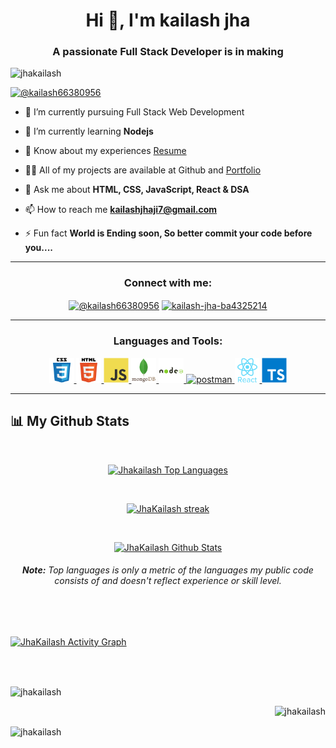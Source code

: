 


<h1 align="center">Hi 👋, I'm kailash jha</h1>
<h3 align="center">A passionate Full Stack Developer is in making</h3>





<p align="left"> <img src="https://komarev.com/ghpvc/?username=jhakailash&label=Profile%20views&color=0e75b6&style=flat" alt="jhakailash" /> </p>

<p align="left"> <a href="https://twitter.com/@kailash66380956" target="blank"><img src="https://img.shields.io/twitter/follow/@kailash66380956?logo=twitter&style=for-the-badge" alt="@kailash66380956" /></a> </p>

- 🔭 I’m currently pursuing Full Stack Web Development

- 🌱 I’m currently learning **Nodejs**

- 📄 Know about my experiences [Resume](https://drive.google.com/file/d/1BsG9ZxBvAco-8TkAEnkHF2JtFLI7SNT_/view?usp=sharing)

- 👨‍💻 All of my projects are available at Github and [Portfolio](https://jhakailash.github.io/)

- 💬 Ask me about **HTML, CSS, JavaScript, React & DSA**

- 📫 How to reach me **kailashjhaji7@gmail.com**

- ⚡ Fun fact **World is Ending soon, So better commit your code before you....**

<hr />

<h3 align="center">Connect with me:</h3>
<p align="center">
<a href="https://twitter.com/@kailash66380956" target="blank"><img align="center" src="https://raw.githubusercontent.com/rahuldkjain/github-profile-readme-generator/master/src/images/icons/Social/twitter.svg" alt="@kailash66380956" height="30" width="40" /></a>
<a href="https://linkedin.com/in/kailash-jha-ba4325214" target="blank"><img align="center" src="https://raw.githubusercontent.com/rahuldkjain/github-profile-readme-generator/master/src/images/icons/Social/linked-in-alt.svg" alt="kailash-jha-ba4325214" height="30" width="40" /></a>
</p>

<hr />

<h3 align="center">Languages and Tools:</h3>
<p align="center"> <a href="https://www.w3schools.com/css/" target="_blank" rel="noreferrer"> <img src="https://raw.githubusercontent.com/devicons/devicon/master/icons/css3/css3-original-wordmark.svg" alt="css3" width="40" height="40"/> </a> <a href="https://www.w3.org/html/" target="_blank" rel="noreferrer"> <img src="https://raw.githubusercontent.com/devicons/devicon/master/icons/html5/html5-original-wordmark.svg" alt="html5" width="40" height="40"/> </a> <a href="https://developer.mozilla.org/en-US/docs/Web/JavaScript" target="_blank" rel="noreferrer"> <img src="https://raw.githubusercontent.com/devicons/devicon/master/icons/javascript/javascript-original.svg" alt="javascript" width="40" height="40"/> </a> <a href="https://www.mongodb.com/" target="_blank" rel="noreferrer"> <img src="https://raw.githubusercontent.com/devicons/devicon/master/icons/mongodb/mongodb-original-wordmark.svg" alt="mongodb" width="40" height="40"/> </a> <a href="https://nodejs.org" target="_blank" rel="noreferrer"> <img src="https://raw.githubusercontent.com/devicons/devicon/master/icons/nodejs/nodejs-original-wordmark.svg" alt="nodejs" width="40" height="40"/> </a> <a href="https://postman.com" target="_blank" rel="noreferrer"> <img src="https://www.vectorlogo.zone/logos/getpostman/getpostman-icon.svg" alt="postman" width="40" height="40"/> </a> <a href="https://reactjs.org/" target="_blank" rel="noreferrer"> <img src="https://raw.githubusercontent.com/devicons/devicon/master/icons/react/react-original-wordmark.svg" alt="react" width="40" height="40"/> </a> <a href="https://www.typescriptlang.org/" target="_blank" rel="noreferrer"> <img src="https://raw.githubusercontent.com/devicons/devicon/master/icons/typescript/typescript-original.svg" alt="typescript" width="40" height="40"/> </a> </p>

<hr />

## 📊 My Github Stats
   <br/>   
    <p align="center">      
  <a href="https://github.com/Jhakailash/github-readme-stats"><img alt="Jhakailash Top Languages" src="https://github-readme-stats.vercel.app/api/top-langs/?username=JhaKailash&langs_count=8&count_private=true&layout=compact&theme=react&hide_border=true&bg_color=0D1117" /></a>
      </p>      
     <br/>
   <p align="center">
    <a href="https://github.com/Jhakailash/github-readme-streak-stats">
        <img title="🔥 Get streak stats for your profile at git.io/streak-stats" alt="JhaKailash streak" src="https://github-readme-streak-stats.herokuapp.com/?user=JhaKailash&theme=black-ice&hide_border=true&stroke=0000&background=060A0CD0"/>
    </a>
</p>                                                                                                                                              

  <br/>
     <p align="center">                                                                                                 
    <a href="https://github.com/Jhakailash/github-readme-stats"><img alt="JhaKailash Github Stats" src="https://github-readme-stats.vercel.app/api?username=JhaKailash
&show_icons=true&count_private=true&theme=react&hide_border=true&bg_color=0D1117" /></a>
    </p>                                                                 
 <h6 align="center"> <b>Note:</b> Top languages is only a metric of the languages my public code consists of and doesn't reflect experience or skill level.</h6>


<br/>
<br/>

<a href="https://github.com/Jhakailash/github-readme-activity-graph"><img alt="JhaKailash Activity Graph" src="https://activity-graph.herokuapp.com/graph?username=JhaKailash&bg_color=0D1117&color=5BCDEC&line=5BCDEC&point=FFFFFF&hide_border=true" /></a>

<br/>
<br/>

<p><img align="center" src="https://github-readme-stats.vercel.app/api/top-langs?username=jhakailash&show_icons=true&locale=en&layout=compact" alt="jhakailash" /></p>

<p>&nbsp;<img align="right" src="https://github-readme-stats.vercel.app/api?username=jhakailash&show_icons=true&locale=en" alt="jhakailash" /></p>

<p><img align="center" src="https://github-readme-streak-stats.herokuapp.com/?user=jhakailash&" alt="jhakailash" /></p>
